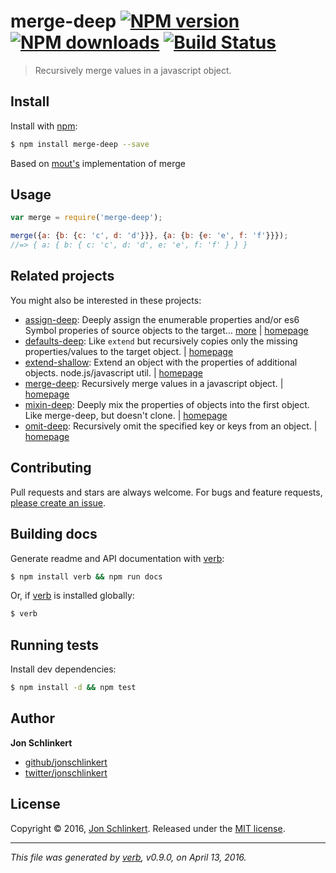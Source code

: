 # merge-deep [![NPM version](https://img.shields.io/npm/v/merge-deep.svg?style=flat)](https://www.npmjs.com/package/merge-deep) [![NPM downloads](https://img.shields.io/npm/dm/merge-deep.svg?style=flat)](https://npmjs.org/package/merge-deep) [![Build Status](https://img.shields.io/travis/jonschlinkert/merge-deep.svg?style=flat)](https://travis-ci.org/jonschlinkert/merge-deep)

> Recursively merge values in a javascript object.

## Install

Install with [npm](https://www.npmjs.com/):

```sh
$ npm install merge-deep --save
```

Based on [mout's](https://github.com/mout/mout) implementation of merge

## Usage

```js
var merge = require('merge-deep');

merge({a: {b: {c: 'c', d: 'd'}}}, {a: {b: {e: 'e', f: 'f'}}});
//=> { a: { b: { c: 'c', d: 'd', e: 'e', f: 'f' } } }
```

## Related projects

You might also be interested in these projects:

* [assign-deep](https://www.npmjs.com/package/assign-deep): Deeply assign the enumerable properties and/or es6 Symbol properies of source objects to the target… [more](https://www.npmjs.com/package/assign-deep) | [homepage](https://github.com/jonschlinkert/assign-deep)
* [defaults-deep](https://www.npmjs.com/package/defaults-deep): Like `extend` but recursively copies only the missing properties/values to the target object. | [homepage](https://github.com/jonschlinkert/defaults-deep)
* [extend-shallow](https://www.npmjs.com/package/extend-shallow): Extend an object with the properties of additional objects. node.js/javascript util. | [homepage](https://github.com/jonschlinkert/extend-shallow)
* [merge-deep](https://www.npmjs.com/package/merge-deep): Recursively merge values in a javascript object. | [homepage](https://github.com/jonschlinkert/merge-deep)
* [mixin-deep](https://www.npmjs.com/package/mixin-deep): Deeply mix the properties of objects into the first object. Like merge-deep, but doesn't clone. | [homepage](https://github.com/jonschlinkert/mixin-deep)
* [omit-deep](https://www.npmjs.com/package/omit-deep): Recursively omit the specified key or keys from an object. | [homepage](https://github.com/jonschlinkert/omit-deep)

## Contributing

Pull requests and stars are always welcome. For bugs and feature requests, [please create an issue](https://github.com/jonschlinkert/merge-deep/issues/new).

## Building docs

Generate readme and API documentation with [verb](https://github.com/verbose/verb):

```sh
$ npm install verb && npm run docs
```

Or, if [verb](https://github.com/verbose/verb) is installed globally:

```sh
$ verb
```

## Running tests

Install dev dependencies:

```sh
$ npm install -d && npm test
```

## Author

**Jon Schlinkert**

* [github/jonschlinkert](https://github.com/jonschlinkert)
* [twitter/jonschlinkert](http://twitter.com/jonschlinkert)

## License

Copyright © 2016, [Jon Schlinkert](https://github.com/jonschlinkert).
Released under the [MIT license](https://github.com/jonschlinkert/merge-deep/blob/master/LICENSE).

***

_This file was generated by [verb](https://github.com/verbose/verb), v0.9.0, on April 13, 2016._